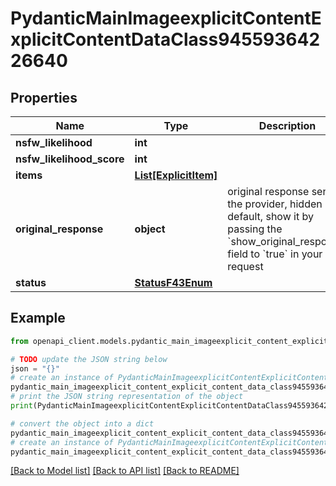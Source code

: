 # PydanticMainImageexplicitContentExplicitContentDataClass94559364226640


## Properties

Name | Type | Description | Notes
------------ | ------------- | ------------- | -------------
**nsfw_likelihood** | **int** |  | 
**nsfw_likelihood_score** | **int** |  | 
**items** | [**List[ExplicitItem]**](ExplicitItem.md) |  | [optional] 
**original_response** | **object** | original response sent by the provider, hidden by default, show it by passing the &#x60;show_original_response&#x60; field to &#x60;true&#x60; in your request | [optional] 
**status** | [**StatusF43Enum**](StatusF43Enum.md) |  | 

## Example

```python
from openapi_client.models.pydantic_main_imageexplicit_content_explicit_content_data_class94559364226640 import PydanticMainImageexplicitContentExplicitContentDataClass94559364226640

# TODO update the JSON string below
json = "{}"
# create an instance of PydanticMainImageexplicitContentExplicitContentDataClass94559364226640 from a JSON string
pydantic_main_imageexplicit_content_explicit_content_data_class94559364226640_instance = PydanticMainImageexplicitContentExplicitContentDataClass94559364226640.from_json(json)
# print the JSON string representation of the object
print(PydanticMainImageexplicitContentExplicitContentDataClass94559364226640.to_json())

# convert the object into a dict
pydantic_main_imageexplicit_content_explicit_content_data_class94559364226640_dict = pydantic_main_imageexplicit_content_explicit_content_data_class94559364226640_instance.to_dict()
# create an instance of PydanticMainImageexplicitContentExplicitContentDataClass94559364226640 from a dict
pydantic_main_imageexplicit_content_explicit_content_data_class94559364226640_form_dict = pydantic_main_imageexplicit_content_explicit_content_data_class94559364226640.from_dict(pydantic_main_imageexplicit_content_explicit_content_data_class94559364226640_dict)
```
[[Back to Model list]](../README.md#documentation-for-models) [[Back to API list]](../README.md#documentation-for-api-endpoints) [[Back to README]](../README.md)


